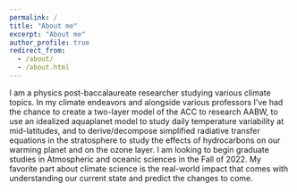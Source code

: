 ```yaml
---
permalink: /
title: "About me"
excerpt: "About me"
author_profile: true
redirect_from: 
  - /about/
  - /about.html
---
```


I am a physics post-baccalaureate researcher studying various climate topics. In my climate endeavors and alongside various professors I've had the chance to create a two-layer model of the ACC to research AABW, to use an idealized aquaplanet model to study daily temperature variability at mid-latitudes, and to derive/decompose simplified radiative transfer equations in the stratosphere to study the effects of hydrocarbons on our warming planet and on the ozone layer. I am looking to begin graduate studies in Atmospheric and oceanic sciences in the Fall of 2022. My favorite part about climate science is the real-world impact that comes with understanding our current state and predict the changes to come.
